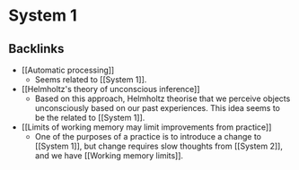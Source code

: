 # System 1
## Backlinks
* [[Automatic processing]]
	* Seems related to [[System 1]].
* [[Helmholtz's theory of unconscious inference]]
	* Based on this approach, Helmholtz theorise that we perceive objects unconsciously based on our past experiences. This idea seems to be the related to [[System 1]].
* [[Limits of working memory may limit improvements from practice]]
	* One of the purposes of a practice is to introduce a change to [[System 1]], but change requires slow thoughts from [[System 2]], and we have [[Working memory limits]].

<!-- #evergreen -->

<!-- {BearID:6049764A-9D7A-46B4-B47B-4542F064FA18-92270-000004A261AC9C0E} -->
